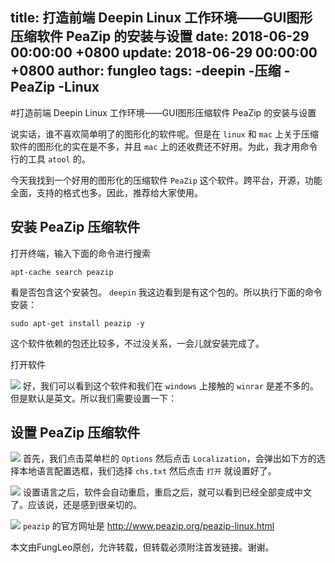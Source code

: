 title: 打造前端 Deepin Linux 工作环境——GUI图形压缩软件 PeaZip 的安装与设置
date: 2018-06-29 00:00:00 +0800
update: 2018-06-29 00:00:00 +0800
author: fungleo
tags:
    -deepin
    -压缩
    -PeaZip
    -Linux
---

#打造前端 Deepin Linux 工作环境——GUI图形压缩软件 PeaZip 的安装与设置

说实话，谁不喜欢简单明了的图形化的软件呢。但是在 `linux` 和 `mac` 上关于压缩软件的图形化的实在是不多，并且 `mac` 上的还收费还不好用。为此，我才用命令行的工具 `atool` 的。

今天我找到一个好用的图形化的压缩软件 `PeaZip` 这个软件。跨平台，开源，功能全面，支持的格式也多。因此，推荐给大家使用。

## 安装 PeaZip 压缩软件

打开终端，输入下面的命令进行搜索

```#
apt-cache search peazip
```
看是否包含这个安装包。 `deepin` 我这边看到是有这个包的。所以执行下面的命令安装：

```#
sudo apt-get install peazip -y
```

这个软件依赖的包还比较多，不过没关系，一会儿就安装完成了。

打开软件

![](https://raw.githubusercontent.com/fengcms/articles/master/image/4d/f8f07ff7ae2daae172d5e49a92db60.png)
好，我们可以看到这个软件和我们在 `windows` 上接触的 `winrar` 是差不多的。但是默认是英文。所以我们需要设置一下：

## 设置 PeaZip 压缩软件

![](https://raw.githubusercontent.com/fengcms/articles/master/image/e5/064404a0c13f4a146c5f7d58743aa9.png)
首先，我们点击菜单栏的 `Options` 然后点击 `Localization`，会弹出如下方的选择本地语言配置选框，我们选择 `chs.txt` 然后点击 `打开` 就设置好了。

![](https://raw.githubusercontent.com/fengcms/articles/master/image/c0/23213a8e6fa2e7dabcfec8e7e9903c.png)
设置语言之后，软件会自动重启，重启之后，就可以看到已经全部变成中文了。应该说，还是感到很亲切的。

![](https://raw.githubusercontent.com/fengcms/articles/master/image/bc/1b187cf0b1bad46759317b83d64e9b.png)
`peazip` 的官方网址是 http://www.peazip.org/peazip-linux.html

本文由FungLeo原创，允许转载，但转载必须附注首发链接。谢谢。